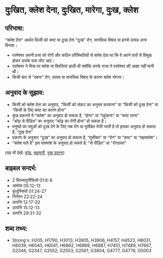 # दुःखित, क्लेश देना, दुःखित, मारेगा, दुःख, क्लेश #

## परिभाषा: ##

“क्लेश देना” अर्थात किसी को कष्ट या दुःख देना “दुःख” रोग, मानसिक विषाद या इनसे उत्पन्न अन्य विनाश।

* परमेश्वर अपनी प्रजा को रोगों और कठिन परिस्थितियों से क्लेश देता था कि वे अपने पापों से विमुख होकर उसके पास लौट आएं।
* परमेश्वर ने मिस्र पर क्लेश या विपत्तियां डाली थी क्योंकि उनके राजा ने परमेश्वर की आज्ञा नहीं मानी थी।
* किसी बात से “दबना” रोग, सताव या मानसिक विषाद के कारण क्लेश भोगना।

## अनुवाद के सुझाव: ##

* किसी को क्लेश देना का अनुवाद, “किसी को संकट का अनुभव करवाना” या “किसी को दुःख देना” या “किसी के लिए कष्ट का कारण होना”
* कुछ प्रकरणों में “क्लेश” का अनुवाद हो सकता है, “होना” या “पहुंचाना” या “कष्ट लाना”
* “कोढ़ से पीड़ित” का अनुवाद “कोढ़ का रोगी होना” हो सकता है।
* मनुष्यों का पशुओं को दुःख देने के लिए जब रोग या मुसीबत भेजी जाती है तो इसका अनुवाद हो सकता है, “दुख देना”
* प्रकरण के अनुसार “दुःख” का अनुवाद हो सकता है, “मुसीबत” या “रोग” या “कष्ट” या “महाक्लेश”।
* "क्लेश पाते है" इस वाक्यांश के अनुवाद हो सकते है: "से पीड़ित" या "रोगग्रस्त"

(यह भी देखें: [कोढ़](../leprosy.md), [महामारी](../plague.md), [दुख उठाना](../suffer.md))

## बाइबल सन्दर्भ: ##

* 2 थिस्सलुनीकियों 01:6-8
* आमोस 05:12-13
* कुलुस्सियों 01:24-27
* निर्गमन 22:22-24
* उत्पत्ति 12:17-20
* उत्पत्ति 15:12-13
* उत्पत्ति 29:31-32

## शब्द तथ्य: ##

* Strong's: H205, H1790, H3013, H3905, H3906, H4157, H4523, H6031, H6039, H6040, H6041, H6862, H6869, H6887, H7451, H7489, H7667, G2346, G2347, G2552, G2553, G2561, G3804, G4777, G4778, G5003
